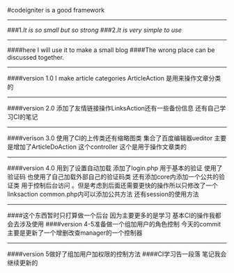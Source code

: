 #codeigniter is a good framework
***
###1.*It is so small but so strong*
###2.*It is very simple to use*
***
####here I will use it to make a small blog
####The wrong place can be discussed together.
***
####version 1.0 I make article categories ArticleAction 是用来操作文章分类的
***
####version 2.0 添加了友情链接操作LinksAction还有一些备份信息  还有自己学习CI的笔记
***
####verison 3.0 使用了CI的上传类还有缩略图类 集合了百度编辑器ueditor 主要是增加了ArticleDoAction 这个controller 这个是用于操作文章类的
***
####version 4.0 用到了设置自动加载 添加了login.php 用于基本的验证  使用了验证码 也使用了自己加载外部自己的验证码类   还有添加core内添加一个公共的验证类  用于控制后台访问 。但是考虑到后面还需要更快的操作所以只修改了一个linksaction  common.php内可以添加公共方法   还有session的使用方法
***
####这个东西暂时只打算做一个后台  因为主要更多的是学习  基本CI的操作我都会去涉及使用
####version 4-5准备做一个组加用户的角色控制  今天的commit 主要是更新了一个增删改查manager的一个控制器
***
####version 5做好了组加用户加权限的控制方法
####CI学习告一段落  笔记我会继续更新的
